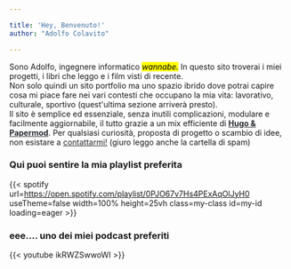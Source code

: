 ```yaml
---

title: 'Hey, Benvenuto!'
author: "Adolfo Colavito"

---
```

Sono Adolfo, ingegnere informatico  <a href="/esami/" style ="text-decoration: none"><mark><em>wannabe.</em></mark> </a>
In questo sito troverai i miei progetti, i libri che leggo e i film visti di recente.  
Non solo quindi un sito portfolio ma uno spazio ibrido dove potrai capire cosa mi piace fare nei vari contesti che occupano la mia vita: lavorativo, culturale, sportivo (quest'ultima sezione arriverà presto).  
Il sito è semplice ed essenziale, senza inutili complicazioni, modulare e facilmente aggiornabile, il tutto grazie a un mix efficiente di <a href="/progetti/aboutsite" style ="color: #282c30;"><b>Hugo & Papermod</b></a>.
Per qualsiasi curiosità, proposta di progetto o scambio di idee, non esistare a <a href="/it/contacts" style="color: #282c30; "> contattarmi!</a>  (giuro leggo anche la cartella di spam)



### Qui puoi sentire la mia playlist preferita
{{< spotify url=https://open.spotify.com/playlist/0PJO67v7Hs4PExAqOlJyH0
 useTheme=false
  width=100%
  height=25vh
  class=my-class
  id=my-id
  loading=eager >}}

### eee.... uno dei miei podcast preferiti
{{< youtube ikRWZSwwoWI >}}